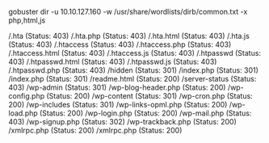 gobuster dir -u 10.10.127.160 -w /usr/share/wordlists/dirb/common.txt -x php,html,js


/.hta (Status: 403)
/.hta.php (Status: 403)
/.hta.html (Status: 403)
/.hta.js (Status: 403)
/.htaccess (Status: 403)
/.htaccess.php (Status: 403)
/.htaccess.html (Status: 403)
/.htaccess.js (Status: 403)
/.htpasswd (Status: 403)
/.htpasswd.html (Status: 403)
/.htpasswd.js (Status: 403)
/.htpasswd.php (Status: 403)
/hidden (Status: 301)
/index.php (Status: 301)
/index.php (Status: 301)
/readme.html (Status: 200)
/server-status (Status: 403)
/wp-admin (Status: 301)
/wp-blog-header.php (Status: 200)
/wp-config.php (Status: 200)
/wp-content (Status: 301)
/wp-cron.php (Status: 200)
/wp-includes (Status: 301)
/wp-links-opml.php (Status: 200)
/wp-load.php (Status: 200)
/wp-login.php (Status: 200)
/wp-mail.php (Status: 403)
/wp-signup.php (Status: 302)
/wp-trackback.php (Status: 200)
/xmlrpc.php (Status: 200)
/xmlrpc.php (Status: 200)

